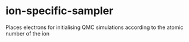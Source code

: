 # ion-specific-sampler
Places electrons for initialising QMC simulations according to the atomic number of the ion
